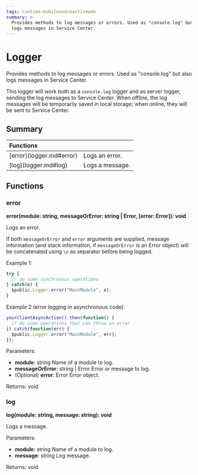 ```yaml
---
tags: runtime-mobileandreactiveweb
summary: >-
  Provides methods to log messages or errors. Used as "console.log" but also
  logs messages in Service Center.
---
```


# Logger

Provides methods to log messages or errors. Used as "console.log" but also logs messages in Service Center.

This logger will work both as a `console.log` logger and as server logger, sending the log messages to Service Center. When offline, the log messages will be temporarily saved in local storage; when online, they will be sent to Service Center.

## Summary

| Functions |  |
| :--- | :--- |
| \[error\]\(logger.md\#error\) |  Logs an error. |
| \[log\]\(logger.md\#log\) |  Logs a message. |

## Functions

### error

**error\(module: string, messageOrError: string \| Error, \[error: Error\]\): void**

Logs an error.

If both `messageOrError` and `error` arguments are supplied, message information \(and stack information, if `messageOrError` is an Error object\) will be concatenated using `\n` as separator before being logged.

Example 1:

```javascript
try {
  // do some synchronous operations
} catch(e) {
  $public.Logger.error("MainModule", e);
}
```

Example 2 \(error logging in asynchronous code\):

```javascript
yourClientAsyncAction().then(function() {
  // do some operations that can throw an error
}).catch(function(err) {
  $public.Logger.error("MainModule", err);
});
```

Parameters:

* **module**: string  Name of a module to log.
* **messageOrError**: string \| Error  Error or message to log.
* \(Optional\) **error**: Error  Error object.

Returns: void

### log

**log\(module: string, message: string\): void**

Logs a message.

Parameters:

* **module**: string  Name of a module to log.
* **message**: string  Log message.

Returns: void

